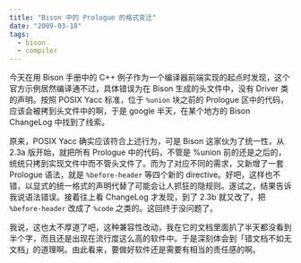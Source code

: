 ```yaml
---
title: "Bison 中的 Prologue 的格式变迁"
date: "2009-03-18"
tags:
  - bison
  - compiler
---
```


今天在用 Bison 手册中的 C++ 例子作为一个编译器前端实现的起点时发现，这个官方示例居然编译通不过，具体错误为在 Bison 生成的头文件中，没有 Driver 类的声明。按照 POSIX Yacc 标准，位于 `%union` 块之前的 Prologue 区中的代码，应该会被拷到头文件中的啊，于是 google 半天，在某个地方的 Bison ChangeLog 中找到了线索。

原来，POSIX Yacc 确实应该符合上述行为，可是 Bison 这家伙为了统一性，从 2.3a 版开始，就把所有 Prologue 中的代码，不管是 %union 前的还是之后的，统统只拷到实现文件中而不管头文件了。而为了对应不同的需求，又新增了一套 Prologue 语法，就是 `%before-header` 等四个新的 directive。好吧，这样也不错，以显式的统一格式的声明代替了可能会让人抓狂的隐规则。遂试之，结果告诉我说语法错误。接着往上看 ChangeLog 才发现，到了 2.3b 就又改了，把 `%before-header` 改成了 `%code` 之类的。这回终于没问题了。

我说，这也太不厚道了吧，这种兼容性改动，我在它的文档里面扒了半天都没看到半个字，而且还是出现在流行度这么高的软件中。于是深刻体会到「错文档不如无文档」的道理啊。由此看来，要做好软件还是需要有相当的责任感的啊。

<!--more-->
